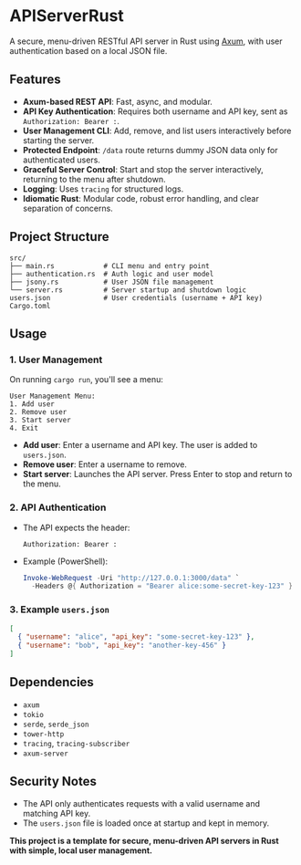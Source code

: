 # APIServerRust

A secure, menu-driven RESTful API server in Rust using [Axum](https://docs.rs/axum), with user authentication based on a local JSON file.

## Features

- **Axum-based REST API**: Fast, async, and modular.
- **API Key Authentication**: Requires both username and API key, sent as `Authorization: Bearer :`.
- **User Management CLI**: Add, remove, and list users interactively before starting the server.
- **Protected Endpoint**: `/data` route returns dummy JSON data only for authenticated users.
- **Graceful Server Control**: Start and stop the server interactively, returning to the menu after shutdown.
- **Logging**: Uses `tracing` for structured logs.
- **Idiomatic Rust**: Modular code, robust error handling, and clear separation of concerns.

## Project Structure

```
src/
├── main.rs            # CLI menu and entry point
├── authentication.rs  # Auth logic and user model
├── jsony.rs           # User JSON file management
└── server.rs          # Server startup and shutdown logic
users.json             # User credentials (username + API key)
Cargo.toml
```

## Usage

### 1. User Management

On running `cargo run`, you'll see a menu:

```
User Management Menu:
1. Add user
2. Remove user
3. Start server
4. Exit
```

- **Add user**: Enter a username and API key. The user is added to `users.json`.
- **Remove user**: Enter a username to remove.
- **Start server**: Launches the API server. Press Enter to stop and return to the menu.

### 2. API Authentication

- The API expects the header:
  ```
  Authorization: Bearer :
  ```
- Example (PowerShell):
  ```powershell
  Invoke-WebRequest -Uri "http://127.0.0.1:3000/data" `
    -Headers @{ Authorization = "Bearer alice:some-secret-key-123" }
  ```

### 3. Example `users.json`

```json
[
  { "username": "alice", "api_key": "some-secret-key-123" },
  { "username": "bob", "api_key": "another-key-456" }
]
```

## Dependencies

- `axum`
- `tokio`
- `serde`, `serde_json`
- `tower-http`
- `tracing`, `tracing-subscriber`
- `axum-server`

## Security Notes

- The API only authenticates requests with a valid username and matching API key.
- The `users.json` file is loaded once at startup and kept in memory.

**This project is a template for secure, menu-driven API servers in Rust with simple, local user management.**